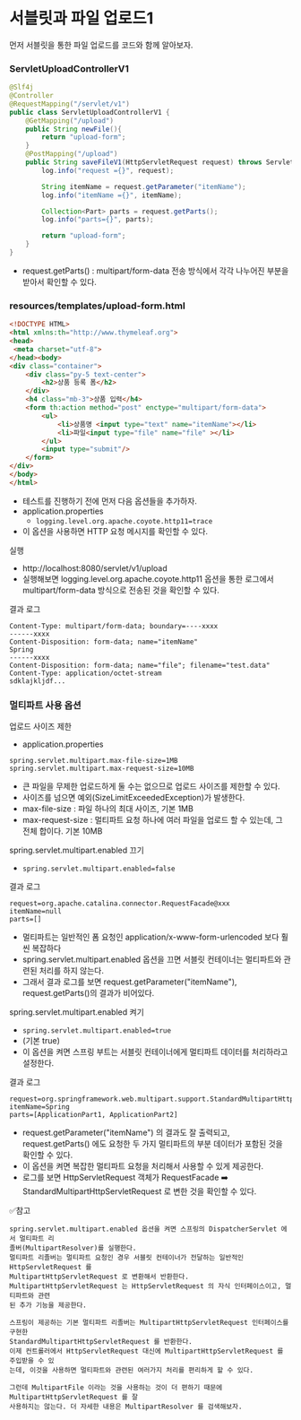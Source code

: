 
# 서블릿과 파일 업로드1

먼저 서블릿을 통한 파일 업로드를 코드와 함께 알아보자.

### ServletUploadControllerV1
```java
@Slf4j
@Controller
@RequestMapping("/servlet/v1")
public class ServletUploadControllerV1 {
    @GetMapping("/upload")
    public String newFile(){
        return "upload-form";
    }
    @PostMapping("/upload")
    public String saveFileV1(HttpServletRequest request) throws ServletException, IOException {
        log.info("request ={}", request);

        String itemName = request.getParameter("itemName");
        log.info("itemName ={}", itemName);

        Collection<Part> parts = request.getParts();
        log.info("parts={}", parts);

        return "upload-form";
    }
}
```

- request.getParts() : multipart/form-data 전송 방식에서 각각 나누어진 부분을 받아서 확인할 수 있다.

### resources/templates/upload-form.html

```html
<!DOCTYPE HTML>
<html xmlns:th="http://www.thymeleaf.org">
<head>
 <meta charset="utf-8">
</head><body>
<div class="container">
    <div class="py-5 text-center">
        <h2>상품 등록 폼</h2>
    </div>
    <h4 class="mb-3">상품 입력</h4>
    <form th:action method="post" enctype="multipart/form-data">
        <ul>
            <li>상품명 <input type="text" name="itemName"></li>
            <li>파일<input type="file" name="file" ></li>
        </ul>
        <input type="submit"/>
    </form>
</div>
</body>
</html>
```
- 테스트를 진행하기 전에 먼저 다음 옵션들을 추가하자.
- application.properties
  - ```logging.level.org.apache.coyote.http11=trace```
- 이 옵션을 사용하면 HTTP 요청 메시지를 확인할 수 있다.

실행
- http://localhost:8080/servlet/v1/upload
- 실행해보면 logging.level.org.apache.coyote.http11 옵션을 통한 로그에서 multipart/form-data 
  방식으로 전송된 것을 확인할 수 있다.

결과 로그
```text
Content-Type: multipart/form-data; boundary=----xxxx
------xxxx
Content-Disposition: form-data; name="itemName"
Spring
------xxxx
Content-Disposition: form-data; name="file"; filename="test.data"
Content-Type: application/octet-stream
sdklajkljdf...
```

### 멀티파트 사용 옵션

업로드 사이즈 제한
- application.properties
```text
spring.servlet.multipart.max-file-size=1MB
spring.servlet.multipart.max-request-size=10MB
```
- 큰 파일을 무제한 업로드하게 둘 수는 없으므로 업로드 사이즈를 제한할 수 있다.
- 사이즈를 넘으면 예외(SizeLimitExceededException)가 발생한다.
- max-file-size : 파일 하나의 최대 사이즈, 기본 1MB
- max-request-size : 멀티파트 요청 하나에 여러 파일을 업로드 할 수 있는데, 그 전체 합이다. 기본 10MB


spring.servlet.multipart.enabled 끄기
- ```spring.servlet.multipart.enabled=false```

결과 로그
```text
request=org.apache.catalina.connector.RequestFacade@xxx
itemName=null
parts=[]
```
- 멀티파트는 일반적인 폼 요청인 application/x-www-form-urlencoded 보다 훨씬 복잡하다
- spring.servlet.multipart.enabled 옵션을 끄면 서블릿 컨테이너는 멀티파트와 관련된 처리를 하지 않는다.
- 그래서 결과 로그를 보면 request.getParameter("itemName"), request.getParts()의 결과가 비어있다. 

spring.servlet.multipart.enabled 켜기
- ```spring.servlet.multipart.enabled=true```
- (기본 true)
- 이 옵션을 켜면 스프링 부트는 서블릿 컨테이너에게 멀티파트 데이터를 처리하라고 설정한다.

결과 로그
```text
request=org.springframework.web.multipart.support.StandardMultipartHttpServletRequest
itemName=Spring
parts=[ApplicationPart1, ApplicationPart2]
```
- request.getParameter("itemName") 의 결과도 잘 출력되고, request.getParts() 에도 요청한 두 가지
  멀티파트의 부분 데이터가 포함된 것을 확인할 수 있다.
- 이 옵션을 켜면 복잡한 멀티파트 요청을 처리해서 사용할 수 있게 제공한다.
- 로그를 보면 HttpServletRequest 객체가 RequestFacade ➡️ StandardMultipartHttpServletRequest 로 변한 것을 확인할 수 있다.

✅참고
```text
spring.servlet.multipart.enabled 옵션을 켜면 스프링의 DispatcherServlet 에서 멀티파트 리
졸버(MultipartResolver)를 실행한다.
멀티파트 리졸버는 멀티파트 요청인 경우 서블릿 컨테이너가 전달하는 일반적인 HttpServletRequest 를
MultipartHttpServletRequest 로 변환해서 반환한다.
MultipartHttpServletRequest 는 HttpServletRequest 의 자식 인터페이스이고, 멀티파트와 관련
된 추가 기능을 제공한다.

스프링이 제공하는 기본 멀티파트 리졸버는 MultipartHttpServletRequest 인터페이스를 구현한
StandardMultipartHttpServletRequest 를 반환한다.
이제 컨트롤러에서 HttpServletRequest 대신에 MultipartHttpServletRequest 를 주입받을 수 있
는데, 이것을 사용하면 멀티파트와 관련된 여러가지 처리를 편리하게 할 수 있다.

그런데 MultipartFile 이라는 것을 사용하는 것이 더 편하기 때문에 MultipartHttpServletRequest 를 잘
사용하지는 않는다. 더 자세한 내용은 MultipartResolver 를 검색해보자.
```



